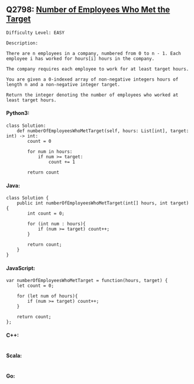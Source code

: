 ## Q2798: [Number of Employees Who Met the Target](https://leetcode.com/problems/number-of-employees-who-met-the-target/)

```
Difficulty Level: EASY
```

```
Description:

There are n employees in a company, numbered from 0 to n - 1. Each employee i has worked for hours[i] hours in the company.

The company requires each employee to work for at least target hours.

You are given a 0-indexed array of non-negative integers hours of length n and a non-negative integer target.

Return the integer denoting the number of employees who worked at least target hours.
```

#### Python3:

```
class Solution:
    def numberOfEmployeesWhoMetTarget(self, hours: List[int], target: int) -> int:
        count = 0

        for num in hours:
            if num >= target:
                count += 1

        return count
```

#### Java:

```
class Solution {
    public int numberOfEmployeesWhoMetTarget(int[] hours, int target) {
        int count = 0;

        for (int num : hours){
            if (num >= target) count++;
        }

        return count;
    }
}
```

#### JavaScript:

```
var numberOfEmployeesWhoMetTarget = function(hours, target) {
    let count = 0;

    for (let num of hours){
        if (num >= target) count++;
    }

    return count;
};
```

#### C++:

```

```

#### Scala:

```

```

#### Go:

```

```